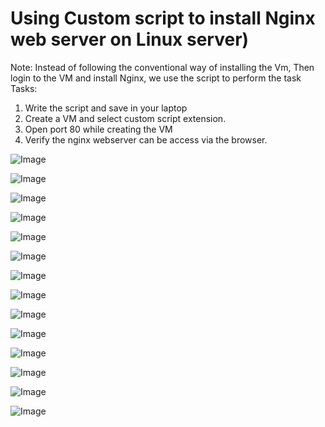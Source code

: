 # Using Custom script to install Nginx web server on Linux server)
Note: Instead of following the conventional way of installing the Vm,
      Then login to the VM and install Nginx, we use the script to perform the task
Tasks:
1. Write the script and save in your laptop
2. Create a VM and select custom script extension.
3. Open port 80 while creating the VM
4. Verify the nginx webserver can be access via the browser.

![Image](https://github.com/user-attachments/assets/364cec25-b394-4a6c-bc49-f64d32bb7166)

![Image](https://github.com/user-attachments/assets/8836aa2a-355a-4946-874a-1ec620ab3e12)

![Image](https://github.com/user-attachments/assets/9464e6b3-e635-4dfd-b034-c92a6f2ccfaf)

![Image](https://github.com/user-attachments/assets/a2135763-3ee0-4331-875e-4800aa30ee03)

![Image](https://github.com/user-attachments/assets/387bd9b2-cfcd-45cf-8ba6-8278bfcf8e54)

![Image](https://github.com/user-attachments/assets/0ae54c80-5c5d-4ca6-b6b5-1fc26bee44d9)

![Image](https://github.com/user-attachments/assets/9075d0b4-2e00-4a32-b03d-d66bf155c27c)

![Image](https://github.com/user-attachments/assets/d9c27e36-28eb-4c1a-a40e-d5df5a8a4559)

![Image](https://github.com/user-attachments/assets/6ecf0942-5b6c-49d0-86d3-5be2ac9c2572)

![Image](https://github.com/user-attachments/assets/7443c463-d8c6-4de4-bea6-cdf4cad377f3)

![Image](https://github.com/user-attachments/assets/106b8a96-83fd-478f-8628-725bac18f92d)

![Image](https://github.com/user-attachments/assets/6ff69063-ade7-4a51-ad62-1f241fa76caf)

![Image](https://github.com/user-attachments/assets/32d4e60b-0c55-4582-9c29-17ad6d015fa2)

![Image](https://github.com/user-attachments/assets/12809ec2-e19b-4bbc-a9d9-5f79fdc3281a)

